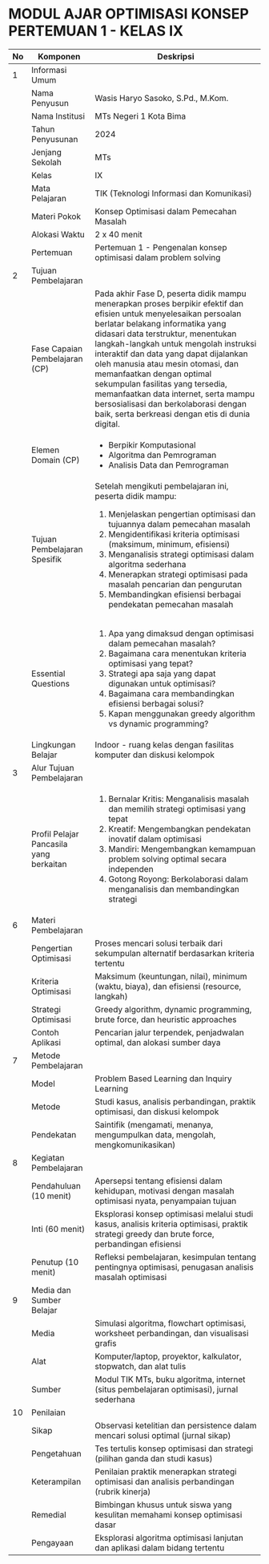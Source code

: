 # MODUL AJAR OPTIMISASI KONSEP PERTEMUAN 1 - KELAS IX

<table>
<thead>
    <tr class="header">
        <th>No</th>
        <th>Komponen</th>
        <th>Deskripsi</th>
    </tr>
</thead>
<tbody>
    <tr class="header">
        <td>1</td>
        <td>Informasi Umum</td>
        <td></td>
    </tr>
    <tr>
        <td></td>
        <td>Nama Penyusun</td>
        <td>Wasis Haryo Sasoko, S.Pd., M.Kom.</td>
    </tr>
    <tr>
        <td></td>
        <td>Nama Institusi</td>
        <td>MTs Negeri 1 Kota Bima</td>
    </tr>
    <tr>
        <td></td>
        <td>Tahun Penyusunan</td>
        <td>2024</td>
    </tr>
    <tr>
        <td></td>
        <td>Jenjang Sekolah</td>
        <td>MTs</td>
    </tr>
    <tr>
        <td></td>
        <td>Kelas</td>
        <td>IX</td>
    </tr>
    <tr>
        <td></td>
        <td>Mata Pelajaran</td>
        <td>TIK (Teknologi Informasi dan Komunikasi)</td>
    </tr>
    <tr>
        <td></td>
        <td>Materi Pokok</td>
        <td>Konsep Optimisasi dalam Pemecahan Masalah</td>
    </tr>
    <tr>
        <td></td>
        <td>Alokasi Waktu</td>
        <td>2 x 40 menit</td>
    </tr>
    <tr>
        <td></td>
        <td>Pertemuan</td>
        <td>Pertemuan 1 - Pengenalan konsep optimisasi dalam problem solving</td>
    </tr>
    <tr class="header">
        <td>2</td>
        <td>Tujuan Pembelajaran</td>
        <td></td>
    </tr>
    <tr>
        <td></td>
        <td>Fase Capaian Pembelajaran (CP)</td>
        <td>Pada akhir Fase D, peserta didik mampu menerapkan proses berpikir efektif dan efisien untuk menyelesaikan persoalan berlatar belakang informatika yang didasari data terstruktur, menentukan langkah-langkah untuk mengolah instruksi interaktif dan data yang dapat dijalankan oleh manusia atau mesin otomasi, dan memanfaatkan dengan optimal sekumpulan fasilitas yang tersedia, memanfaatkan data internet, serta mampu bersosialisasi dan berkolaborasi dengan baik, serta berkreasi dengan etis di dunia digital.</td>
    </tr>
    <tr>
        <td></td>
        <td>Elemen Domain (CP)</td>
        <td><ul><li>Berpikir Komputasional</li><li>Algoritma dan Pemrograman</li><li>Analisis Data dan Pemrograman</li></ul></td>
    </tr>
    <tr>
        <td></td>
        <td>Tujuan Pembelajaran Spesifik</td>
        <td>Setelah mengikuti pembelajaran ini, peserta didik mampu:<ol><li>Menjelaskan pengertian optimisasi dan tujuannya dalam pemecahan masalah</li><li>Mengidentifikasi kriteria optimisasi (maksimum, minimum, efisiensi)</li><li>Menganalisis strategi optimisasi dalam algoritma sederhana</li><li>Menerapkan strategi optimisasi pada masalah pencarian dan pengurutan</li><li>Membandingkan efisiensi berbagai pendekatan pemecahan masalah</li></ol></td>
    </tr>
    <tr>
        <td></td>
        <td>Essential Questions</td>
        <td><ol><li>Apa yang dimaksud dengan optimisasi dalam pemecahan masalah?</li><li>Bagaimana cara menentukan kriteria optimisasi yang tepat?</li><li>Strategi apa saja yang dapat digunakan untuk optimisasi?</li><li>Bagaimana cara membandingkan efisiensi berbagai solusi?</li><li>Kapan menggunakan greedy algorithm vs dynamic programming?</li></ol></td>
    </tr>
    <tr>
        <td></td>
        <td>Lingkungan Belajar</td>
        <td>Indoor - ruang kelas dengan fasilitas komputer dan diskusi kelompok</td>
    </tr>
    <tr class="header">
        <td>3</td>
        <td>Alur Tujuan Pembelajaran</td>
        <td></td>
    </tr>
    <tr>
        <td></td>
        <td>Profil Pelajar Pancasila yang berkaitan</td>
        <td><ol><li>Bernalar Kritis: Menganalisis masalah dan memilih strategi optimisasi yang tepat</li><li>Kreatif: Mengembangkan pendekatan inovatif dalam optimisasi</li><li>Mandiri: Mengembangkan kemampuan problem solving optimal secara independen</li><li>Gotong Royong: Berkolaborasi dalam menganalisis dan membandingkan strategi</li></ol></td>
    </tr>
<tr class="header"><td>6</td><td>Materi Pembelajaran</td><td></td></tr>
<tr><td></td><td>Pengertian Optimisasi</td><td>Proses mencari solusi terbaik dari sekumpulan alternatif berdasarkan kriteria tertentu</td></tr>
<tr><td></td><td>Kriteria Optimisasi</td><td>Maksimum (keuntungan, nilai), minimum (waktu, biaya), dan efisiensi (resource, langkah)</td></tr>
<tr><td></td><td>Strategi Optimisasi</td><td>Greedy algorithm, dynamic programming, brute force, dan heuristic approaches</td></tr>
<tr><td></td><td>Contoh Aplikasi</td><td>Pencarian jalur terpendek, penjadwalan optimal, dan alokasi sumber daya</td></tr>
<tr class="header"><td>7</td><td>Metode Pembelajaran</td><td></td></tr>
<tr><td></td><td>Model</td><td>Problem Based Learning dan Inquiry Learning</td></tr>
<tr><td></td><td>Metode</td><td>Studi kasus, analisis perbandingan, praktik optimisasi, dan diskusi kelompok</td></tr>
<tr><td></td><td>Pendekatan</td><td>Saintifik (mengamati, menanya, mengumpulkan data, mengolah, mengkomunikasikan)</td></tr>
<tr class="header"><td>8</td><td>Kegiatan Pembelajaran</td><td></td></tr>
<tr><td></td><td>Pendahuluan (10 menit)</td><td>Apersepsi tentang efisiensi dalam kehidupan, motivasi dengan masalah optimisasi nyata, penyampaian tujuan</td></tr>
<tr><td></td><td>Inti (60 menit)</td><td>Eksplorasi konsep optimisasi melalui studi kasus, analisis kriteria optimisasi, praktik strategi greedy dan brute force, perbandingan efisiensi</td></tr>
<tr><td></td><td>Penutup (10 menit)</td><td>Refleksi pembelajaran, kesimpulan tentang pentingnya optimisasi, penugasan analisis masalah optimisasi</td></tr>
<tr class="header"><td>9</td><td>Media dan Sumber Belajar</td><td></td></tr>
<tr><td></td><td>Media</td><td>Simulasi algoritma, flowchart optimisasi, worksheet perbandingan, dan visualisasi grafis</td></tr>
<tr><td></td><td>Alat</td><td>Komputer/laptop, proyektor, kalkulator, stopwatch, dan alat tulis</td></tr>
<tr><td></td><td>Sumber</td><td>Modul TIK MTs, buku algoritma, internet (situs pembelajaran optimisasi), jurnal sederhana</td></tr>
<tr class="header"><td>10</td><td>Penilaian</td><td></td></tr>
<tr><td></td><td>Sikap</td><td>Observasi ketelitian dan persistence dalam mencari solusi optimal (jurnal sikap)</td></tr>
<tr><td></td><td>Pengetahuan</td><td>Tes tertulis konsep optimisasi dan strategi (pilihan ganda dan studi kasus)</td></tr>
<tr><td></td><td>Keterampilan</td><td>Penilaian praktik menerapkan strategi optimisasi dan analisis perbandingan (rubrik kinerja)</td></tr>
<tr><td></td><td>Remedial</td><td>Bimbingan khusus untuk siswa yang kesulitan memahami konsep optimisasi dasar</td></tr>
<tr><td></td><td>Pengayaan</td><td>Eksplorasi algoritma optimisasi lanjutan dan aplikasi dalam bidang tertentu</td></tr>
</tbody>
</table>